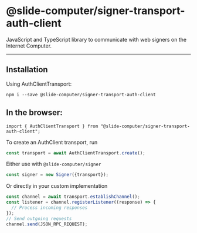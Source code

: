 # @slide-computer/signer-transport-auth-client

JavaScript and TypeScript library to communicate with web signers on the Internet Computer.

---

## Installation

Using AuthClientTransport:

```
npm i --save @slide-computer/signer-transport-auth-client
```

## In the browser:

```
import { AuthClientTransport } from "@slide-computer/signer-transport-auth-client";
```

To create an AuthClient transport, run

```js
const transport = await AuthClientTransport.create();
```

Either use with `@slide-computer/signer`

```js
const signer = new Signer({transport});
```

Or directly in your custom implementation

```js
const channel = await transport.establishChannel();
const listener = channel.registerListener((response) => {
  // Process incoming responses
});
// Send outgoing requests
channel.send(JSON_RPC_REQUEST);
```